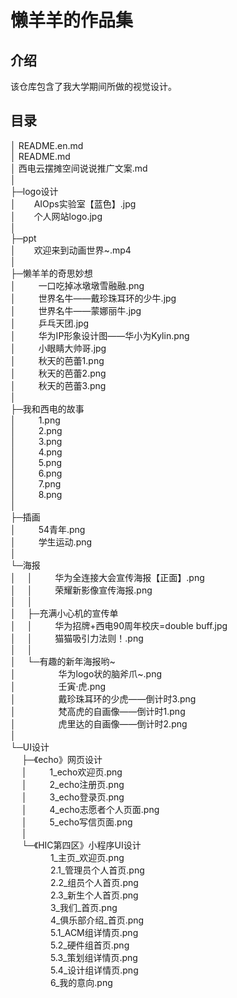 # 懒羊羊的作品集

## 介绍
该仓库包含了我大学期间所做的视觉设计。  

## 目录  

│  README.en.md  
│  README.md  
│  西电云摆摊空间说说推广文案.md  
│    
├─logo设计  
│  &ensp;&ensp;&ensp;    AIOps实验室【蓝色】.jpg  
│  &ensp;&ensp;&ensp;    个人网站logo.jpg  
│        
├─ppt  
│  &ensp;&ensp;&ensp;    欢迎来到动画世界~.mp4  
│        
├─懒羊羊的奇思妙想  
│  &ensp;&ensp;&ensp;&ensp;    一口吃掉冰墩墩雪融融.png  
│  &ensp;&ensp;&ensp;&ensp;    世界名牛——戴珍珠耳环的少牛.jpg  
│  &ensp;&ensp;&ensp;&ensp;    世界名牛——蒙娜丽牛.jpg  
│  &ensp;&ensp;&ensp;&ensp;    乒乓天团.jpg  
│  &ensp;&ensp;&ensp;&ensp;    华为IP形象设计图——华小为Kylin.png  
│  &ensp;&ensp;&ensp;&ensp;    小眼睛大帅哥.jpg  
│  &ensp;&ensp;&ensp;&ensp;    秋天的芭蕾1.png  
│  &ensp;&ensp;&ensp;&ensp;    秋天的芭蕾2.png  
│  &ensp;&ensp;&ensp;&ensp;    秋天的芭蕾3.png  
│        
├─我和西电的故事  
│  &ensp;&ensp;&ensp;&ensp;    1.png  
│  &ensp;&ensp;&ensp;&ensp;    2.png  
│  &ensp;&ensp;&ensp;&ensp;    3.png  
│  &ensp;&ensp;&ensp;&ensp;    4.png  
│  &ensp;&ensp;&ensp;&ensp;    5.png  
│  &ensp;&ensp;&ensp;&ensp;    6.png  
│  &ensp;&ensp;&ensp;&ensp;    7.png  
│  &ensp;&ensp;&ensp;&ensp;    8.png  
│        
├─插画  
│  &ensp;&ensp;&ensp;&ensp;    54青年.png  
│  &ensp;&ensp;&ensp;&ensp;    学生运动.png  
│        
└─海报  
│&ensp;&ensp;    │ &ensp;&ensp;&ensp;&ensp; 华为全连接大会宣传海报【正面】.png  
│&ensp;&ensp;    │ &ensp;&ensp;&ensp;&ensp; 荣耀新影像宣传海报.png  
│&ensp;&ensp;    │    
│&ensp;&ensp;    ├─充满小心机的宣传单  
│&ensp;&ensp;    │ &ensp;&ensp;&ensp;&ensp;   华为招牌+西电90周年校庆=double buff.jpg  
│&ensp;&ensp;    │ &ensp;&ensp;&ensp;&ensp;   猫猫吸引力法则！.png  
│&ensp;&ensp;    │         
│&ensp;&ensp;    └─有趣的新年海报哟~  
│      &ensp;  &ensp;&ensp;&ensp;&ensp;&ensp;&ensp;&ensp;    华为logo状的脑斧爪~.png  
│      &ensp;  &ensp;&ensp;&ensp;&ensp;&ensp;&ensp;&ensp;    壬寅·虎.png  
│      &ensp;  &ensp;&ensp;&ensp;&ensp;&ensp;&ensp;&ensp;    戴珍珠耳环的少虎——倒计时3.png  
│      &ensp;  &ensp;&ensp;&ensp;&ensp;&ensp;&ensp;&ensp;    梵高虎的自画像——倒计时1.png  
│      &ensp;  &ensp;&ensp;&ensp;&ensp;&ensp;&ensp;&ensp;    虎里达的自画像——倒计时2.png    
│          
└─UI设计    
&ensp;&ensp;    ├─《echo》网页设计   
&ensp;&ensp;    │ &ensp;&ensp;&ensp;&ensp; 1_echo欢迎页.png  
&ensp;&ensp;    │ &ensp;&ensp;&ensp;&ensp; 2_echo注册页.png  
&ensp;&ensp;    │ &ensp;&ensp;&ensp;&ensp; 3_echo登录页.png  
&ensp;&ensp;    │ &ensp;&ensp;&ensp;&ensp; 4_echo志愿者个人页面.png  
&ensp;&ensp;    │ &ensp;&ensp;&ensp;&ensp; 5_echo写信页面.png  
&ensp;&ensp;    │    
&ensp;&ensp;    └─《HIC第四区》小程序UI设计   
&ensp;&ensp;&ensp;&ensp;     &ensp;&ensp;&ensp;&ensp;   1_主页_欢迎页.png   
&ensp;&ensp;&ensp;&ensp;     &ensp;&ensp;&ensp;&ensp;   2.1_管理员个人首页.png   
&ensp;&ensp;&ensp;&ensp;     &ensp;&ensp;&ensp;&ensp;   2.2_组员个人首页.png   
&ensp;&ensp;&ensp;&ensp;     &ensp;&ensp;&ensp;&ensp;   2.3_新生个人首页.png   
&ensp;&ensp;&ensp;&ensp;     &ensp;&ensp;&ensp;&ensp;   3_我们_首页.png   
&ensp;&ensp;&ensp;&ensp;     &ensp;&ensp;&ensp;&ensp;   4_俱乐部介绍_首页.png   
&ensp;&ensp;&ensp;&ensp;     &ensp;&ensp;&ensp;&ensp;   5.1_ACM组详情页.png   
&ensp;&ensp;&ensp;&ensp;     &ensp;&ensp;&ensp;&ensp;   5.2_硬件组首页.png   
&ensp;&ensp;&ensp;&ensp;     &ensp;&ensp;&ensp;&ensp;   5.3_策划组详情页.png   
&ensp;&ensp;&ensp;&ensp;     &ensp;&ensp;&ensp;&ensp;   5.4_设计组详情页.png   
&ensp;&ensp;&ensp;&ensp;     &ensp;&ensp;&ensp;&ensp;   6_我的意向.png      


